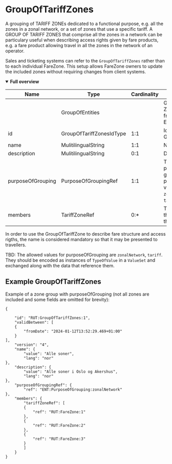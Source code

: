 # GroupOfTariffZones

A grouping of TARIFF ZONEs dedicated to a functional purpose, e.g. all the zones in a
zonal network, or a set of zones that use a specific tariff. A GROUP OF TARIFF ZONES that comprise all the zones in a network can be particulary useful when describing access rights given by fare products, e.g. a fare product allowing travel in all the zones in the network of an operator.

Sales and ticketing systems can refer to the `GroupOfTariffZones` rather than to each individual FareZone. This setup allows FareZone owners to update the included zones without requiring changes from client systems.



<details open>
<summary>
  <b>Full overview</b>
</summary>

| **Name**|**Type**|**Cardinality**|**Description** |
|-|-|-|-|
||GroupOfEntities||GROUP OF TARIFF ZONES inherits from GROUP OF ENTITIES|
|id| GroupOfTariffZonesIdType| 1:1 |Identifier of a GroupOfTariffZones|
|name|MulitilingualString|1:1|Name of the group|
|description|MulitilingualString| 0:1| Description|
|purposeOfGrouping|PurposeOfGroupingRef|1:1|The functional purpose of the grouping. In this profile the allowed values are `zonalNetwork`, `tariff`.|
|members|TariffZoneRef|0:*|The TariffZones that are included in the group|
</details>

In order to use the GroupOfTariffZone to describe fare structure and access rigths, the name is considered mandatory so that it may be presented to travellers.

TBD: The allowed values for purposeOfGrouping are `zonalNetwork`, `tariff`. They should be encoded as instances of `TypeOfValue` in a `ValueSet` and exchanged along with the data that reference them.

## Example GroupOfTariffZones

Example of a zone group with purposeOfGrouping (not all zones are included and some fields are omitted for brevity):

    {

        "id": "RUT:GroupOfTariffZones:1",
        "validBetween": [
        {
            "fromDate": "2024-01-12T13:52:29.469+01:00"
        }
    ],
        "version": "4",
        "name": {
            "value": "Alle soner",
            "lang": "nor"
    },
        "description": {
            "value": "Alle soner i Oslo og Akershus",
            "lang": "nor"
    },
        "purposeOfGroupingRef": {
            "ref": "ENT:PurposeOfGrouping:zonalNetwork"
    },
        "members": {
            "tariffZoneRef": [
            {
                "ref": "RUT:FareZone:1"
            },
            {
                "ref": "RUT:FareZone:2"
            },
            {
                "ref": "RUT:FareZone:3"
            }
            ]
        }
    }
